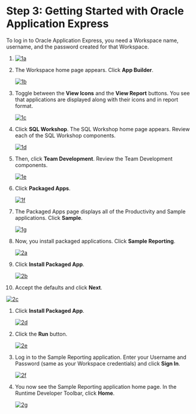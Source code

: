 # Step 3: Getting Started with Oracle Application Express

To log in to Oracle Application Express, you need a Workspace name, username, and the password created for that Workspace. 

1. 
   [![1a](https://github.com/shaukatdesai/nexttraining/blob/master/APEX%20Login.jpg)](https://github.com/shaukatdesai/nexttraining/blob/master/APEX%20Login.jpg)

2. The Workspace home page appears. Click **App Builder**.

   [![1b](https://github.com/oracle/learning-library/raw/master/workshops/apex-en/images/hol01/image4.png)](https://github.com/oracle/learning-library/blob/master/workshops/apex-en/images/hol01/image4.png)

3. Toggle between the **View Icons** and the **View Report** buttons. You see that applications are displayed along with their icons and in report format.

   [![1c](https://github.com/oracle/learning-library/raw/master/workshops/apex-en/images/hol01/image5.png)](https://github.com/oracle/learning-library/blob/master/workshops/apex-en/images/hol01/image5.png)

4. Click **SQL Workshop**. The SQL Workshop home page appears. Review each of the SQL Workshop components.

   [![1d](https://github.com/oracle/learning-library/raw/master/workshops/apex-en/images/hol01/image7.png)](https://github.com/oracle/learning-library/blob/master/workshops/apex-en/images/hol01/image7.png)

5. Then, click **Team Development**. Review the Team Development components.

   [![1e](https://github.com/oracle/learning-library/raw/master/workshops/apex-en/images/hol01/image8.png)](https://github.com/oracle/learning-library/blob/master/workshops/apex-en/images/hol01/image8.png)

6. Click **Packaged Apps**.

   [![1f](https://github.com/oracle/learning-library/raw/master/workshops/apex-en/images/hol01/image9.png)](https://github.com/oracle/learning-library/blob/master/workshops/apex-en/images/hol01/image9.png)

7. The Packaged Apps page displays all of the Productivity and Sample applications. Click **Sample**.

   [![1g](https://github.com/oracle/learning-library/raw/master/workshops/apex-en/images/hol01/image10.png)](https://github.com/oracle/learning-library/blob/master/workshops/apex-en/images/hol01/image10.png)

8. Now, you install packaged applications. Click **Sample Reporting**.

   [![2a](https://github.com/oracle/learning-library/raw/master/workshops/apex-en/images/hol01/image11.png)](https://github.com/oracle/learning-library/blob/master/workshops/apex-en/images/hol01/image11.png)

9. Click **Install Packaged App**.

   [![2b](https://github.com/oracle/learning-library/raw/master/workshops/apex-en/images/hol01/image11.png)](https://github.com/oracle/learning-library/blob/master/workshops/apex-en/images/hol01/image11.png)

10. Accept the defaults and click **Next**.

[![2c](https://github.com/oracle/learning-library/raw/master/workshops/apex-en/images/hol01/image12.png)](https://github.com/oracle/learning-library/blob/master/workshops/apex-en/images/hol01/image12.png)

1. Click **Install Packaged App**.

   [![2d](https://github.com/oracle/learning-library/raw/master/workshops/apex-en/images/hol01/image13.png)](https://github.com/oracle/learning-library/blob/master/workshops/apex-en/images/hol01/image13.png)

2. Click the **Run** button.

   [![2e](https://github.com/oracle/learning-library/raw/master/workshops/apex-en/images/hol01/image14.png)](https://github.com/oracle/learning-library/blob/master/workshops/apex-en/images/hol01/image14.png)

3. Log in to the Sample Reporting application. Enter your Username and Password (same as your Workspace credentials) and click **Sign In**.

   [![2f](https://github.com/oracle/learning-library/raw/master/workshops/apex-en/images/hol01/image15.png)](https://github.com/oracle/learning-library/blob/master/workshops/apex-en/images/hol01/image15.png)

4. You now see the Sample Reporting application home page. In the Runtime Developer Toolbar, click **Home**.

   [![2g](https://github.com/oracle/learning-library/raw/master/workshops/apex-en/images/hol01/image16.png)](https://github.com/oracle/learning-library/blob/master/workshops/apex-en/images/hol01/image16.png)
